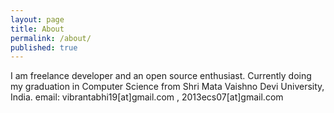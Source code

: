 ```yaml
---
layout: page
title: About
permalink: /about/
published: true
---
```


I am freelance developer and an open source enthusiast. Currently doing my graduation in Computer Science from Shri Mata Vaishno Devi University, India. 
email: vibrantabhi19[at]gmail.com , 2013ecs07[at]gmail.com
